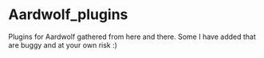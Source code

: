 # Aardwolf_plugins
Plugins for Aardwolf gathered from here and there. Some I have added that are buggy and at your own risk :)
